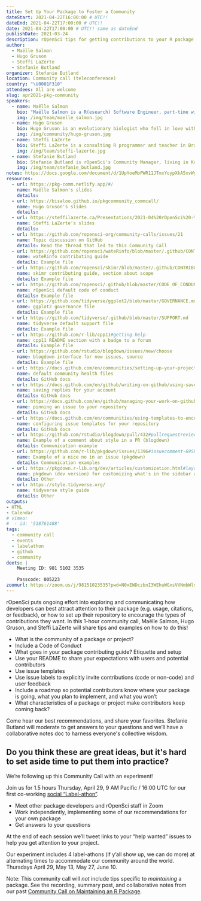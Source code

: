 ```yaml
---
title: Set Up Your Package to Foster a Community
dateStart: 2021-04-22T16:00:00 # UTC!!
dateEnd: 2021-04-22T17:00:00 # UTC!!
date: 2021-04-22T17:00:00 # UTC!! same as dateEnd
publishDate: 2021-03-24
description: rOpenSci tips for getting contributions to your R package
author:
  - Maëlle Salmon
  - Hugo Gruson
  - Steffi LaZerte
  - Stefanie Butland
organizer: Stefanie Butland
location: Community call (teleconference)
country: "\U0001F310"
attendees: All are welcome
slug: apr2021-pkg-community
speakers:  
  - name: Maëlle Salmon
    bio: "Maëlle Salmon is a R(esearch) Software Engineer, part-time with rOpenSci where she, among other things, maintains the guide [rOpenSci Packages: Development, Maintenance, and Peer Review](https://devguide.ropensci.org/). She also created the [R-hub blog](https://blog.r-hub.io) and co-wrote the book [HTTP testing in R](https://books.ropensci.org/http-testing) with [Scott Chamberlain](/author/scott-chamberlain). She lives in Nancy, France. Maëlle on [GitHub](https://github.com/maelle), [Twitter](https://twitter.com/ma_salmon), [Website](https://masalmon.eu/), [rOpenSci](/author/maëlle-salmon/)."
    img: /img/team/maelle_salmon.jpg
  - name: Hugo Gruson
    bio: Hugo Gruson is an evolutionary biologist who fell in love with R and R package development during his PhD. After this, he moved to a Research Software Engineer job in Montpellier, France, to work full time on building tools for research in epidemiology. Hugo on [GitHub](https://github.com/Bisaloo), [Twitter](https://twitter.com/grusonh), [Website](https://www.normalesup.org/~hgruson/), [rOpenSci](/author/hugo-gruson/).
    img: /img/community/hugo-gruson.jpg
  - name: Steffi LaZerte
    bio: Steffi LaZerte is a consulting R programmer and teacher in Brandon, Canada, and part-time Community Assistant for rOpenSci. She co-authored the [rOpenSci Community Contributing Guide](https://contributing.ropensci.org/) with Stefanie Butland. Though her background is in Behavioral Ecology, her love of R drew her away from academia and into a career facilitating science with R. Steffi on [GitHub](https://github.com/steffilazerte), [Twitter](https://twitter.com/steffilazerte), [Website](https://steffilazerte.ca/), [rOpenSci](/author/steffi-lazerte/).
    img: /img/team/steffi-lazerte.jpg
  - name: Stefanie Butland
    bio: Stefanie Butland is rOpenSci's Community Manager, living in Kamloops, Canada. She created the [rOpenSci Community Contributing Guide](https://contributing.ropensci.org/), co-authored with Steffi LaZerte, that helps people match their motivations and skills to different ways to make code and non-code contributions. Stefanie on [GitHub](https://github.com/stefaniebutland), [Twitter](https://twitter.com/StefanieButland), [Website](https://stefaniebutland.netlify.app/), [rOpenSci](/author/stefanie-butland/).
    img: /img/team/stefanie_butland.jpg    
notes: https://docs.google.com/document/d/1UpYoeMoPWR11JTmxYoypXkA5xvWgV-e4aXCy6pd-Ri8/
resources:
  - url: https://pkg-comm.netlify.app/#/
    name: Maëlle Salmon's slides
    details:
  - url: https://bisaloo.github.io/pkgcommunity_commcall/
    name: Hugo Gruson's slides
    details:
  - url: https://steffilazerte.ca/Presentations/2021-04%20rOpenSci%20-%20Community/2021-04_rOpenSci_community.html
    name: Steffi LaZerte's slides
    details:
  - url: https://github.com/ropensci-org/community-calls/issues/21
    name: Topic discussion on GitHub
    details: Read the thread that led to this Community Call
  - url: https://github.com/ropensci/wateRinfo/blob/master/.github/CONTRIBUTING.md
    name: wateRinfo contributing guide
    details: Example file
  - url: https://github.com/ropensci/skimr/blob/master/.github/CONTRIBUTING.md#understanding-the-scope-of-skimr
    name: skimr contributing guide, section about scope
    details: Example file
  - url: https://github.com/ropensci/.github/blob/master/CODE_OF_CONDUCT.md
    name: rOpenSci default code of conduct
    details: Example file
  - url: https://github.com/tidyverse/ggplot2/blob/master/GOVERNANCE.md
    name: ggplot2 governance file
    details: Example file
  - url: https://github.com/tidyverse/.github/blob/master/SUPPORT.md
    name: tidyverse default support file
    details: Example file
  - url: https://github.com/r-lib/cpp11#getting-help-
    name: cpp11 README section with a badge to a forum
    details: Example file   
  - url: https://github.com/rstudio/blogdown/issues/new/choose
    name: blogdown interface for new issues, source
    details: Example file  
  - url: https://docs.github.com/en/communities/setting-up-your-project-for-healthy-contributions/creating-a-default-community-health-file
    name: default community health files
    details: GitHub docs
  - url: https://docs.github.com/en/github/writing-on-github/using-saved-replies
    name: saving replies for your account
    details: GitHub docs
  - url: https://docs.github.com/en/github/managing-your-work-on-github/pinning-an-issue-to-your-repository
    name: pinning an issue to your repository
    details: GitHub docs
  - url: https://docs.github.com/en/communities/using-templates-to-encourage-useful-issues-and-pull-requests/configuring-issue-templates-for-your-repository
    name: configuring issue templates for your repository
    details: GitHub docs    
  - url: https://github.com/rstudio/blogdown/pull/432#pullrequestreview-368391904
    name: Example of a comment about style in a PR (blogdown)
    details: Communication example
  - url: https://github.com/r-lib/pkgdown/issues/1396#issuecomment-695848545
    name: Example of a nice no in an issue (pkgdown)
    details: Communication examples
  - url: https://pkgdown.r-lib.org/dev/articles/customization.html#layout
    name: pkgdown (dev version) for customizing what's in the sidebar and footer
    details: Other
  - url: https://style.tidyverse.org/
    name: tidyverse style guide
    details: Other
outputs:
- HTML
- Calendar 
# vimeo:
#  - id: '518761488'
tags:
  - community call
  - events
  - labelathon
  - github
  - community
deets: |
    Meeting ID: 981 5102 3535
    
    Passcode: 005223
zoomurl: https://zoom.us/j/98151023535?pwd=N0xEWDczbnI3WEhuWGxsVVNmbWlsUT09
---
```


rOpenSci puts ongoing effort into exploring and communicating how developers can best attract attention to their package (e.g. usage, citations, or feedback), or how to set up their repository to encourage the types of contributions they want. In this 1-hour community call, Maëlle Salmon, Hugo Gruson, and Steffi LaZerte will share tips and examples on how to do this! 

- What is the community of a package or project? 
- Include a Code of Conduct 
- What goes in your package contributing guide? Etiquette and setup
- Use your README to share your expectations with users and potential contributors
- Use issue templates
- Use issue labels to explicitly invite contributions (code or non-code) and user feedback
- Include a roadmap so potential contributors know where your package is going, what you plan to implement, and what you won’t
- What characteristics of a package or project make contributors keep coming back?

Come hear our best recommendations, and share your favorites. Stefanie Butland will moderate to get answers to your questions and we’ll have a collaborative notes doc to harness everyone's collective wisdom.

## Do you think these are great ideas, but it's hard to set aside time to put them into practice?

We’re following up this Community Call with an experiment! 

Join us for 1.5 hours Thursday, April 29, 9 AM Pacific / 16:00 UTC for our first co-working [social “Label-athon”](/events/labelathon01/).

- Meet other package developers and rOpenSci staff in Zoom
- Work independently, implementing some of our recommendations for your own package
- Get answers to your questions 

At the end of each session we’ll tweet links to your “help wanted” issues to help you get attention to your project. 

Our experiment includes 4 label-athons (if y’all show up, we can do more) at alternating times to accommodate our community around the world. Thursdays April 29, May 13, May 27, June 10. 

Note: This community call will *not* include tips specific to *maintaining* a package. See the recording, summary post, and collaborative notes from our past [Community Call on Maintaining an R Package](/commcalls/2020-03-18/).
